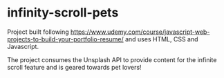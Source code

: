 # infinity-scroll-pets
Project built following https://www.udemy.com/course/javascript-web-projects-to-build-your-portfolio-resume/ and uses HTML, CSS and Javascript.

The project consumes the Unsplash API to provide content for the infinite scroll feature and is geared towards pet lovers!
